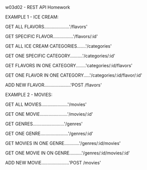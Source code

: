 w03d02 - REST API Homework

EXAMPLE 1 - ICE CREAM:

GET ALL FLAVORS....................'/flavors'

GET SPECIFIC FLAVOR................'/flavors/:id'

GET ALL ICE CREAM CATEGORIES.......'/categories'

GET ONE SPECIFIC CATEGORY..........'/categories/:id'

GET FLAVORS IN ONE CATEGORY........'categories/:id/flavors'

GET ONE FLAVOR IN ONE CATEGORY.....'/categories/:id/flavor/:id'

ADD NEW FLAVOR.....................'POST /flavors'


EXAMPLE 2 - MOVIES:

GET ALL MOVIES.....................'/movies'

GET ONE MOVIE......................'/movies/:id'

GET GENRES.........................'/genres'

GET ONE GENRE......................'/genres/:id'

GET MOVIES IN ONE GENRE............'/genres/:id/movies'

GET ONE MOVIE IN ON GENRE..........'/genres/:id/movies/:id'

ADD NEW MOVIE......................'POST /movies'
